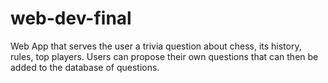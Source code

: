 # web-dev-final

Web App that serves the user a trivia question about chess, its history, rules, top players. Users can propose their own questions that can then be added to the database of questions.
